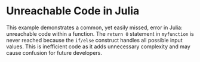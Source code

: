 # Unreachable Code in Julia
This example demonstrates a common, yet easily missed, error in Julia: unreachable code within a function.  The `return 0` statement in `myfunction` is never reached because the `if/else` construct handles all possible input values.  This is inefficient code as it adds unnecessary complexity and may cause confusion for future developers.